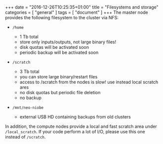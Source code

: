 +++
date = "2016-12-26T10:25:35+01:00"
title = "Filesystems and storage"
categories = [ "general" ]
tags = [ "document" ]
+++
The master node provides the following filesystem to the cluster via NFS:

- <code>/home</code>
  - 1 Tb total
  - store only inputs/outputs, not large binary files!
  -  disk quotas will be activated soon
  -  periodic backup will be activated soon

- <code>/scratch</code>
  - 3 Tb total
  - you can store large binary/restart files
  - access to /scratch from the nodes is slow! use instead local scratch ares
  - no disk quotas but periodic file deletion
  - no backup

- <code>/mnt/neo-niobe</code>
  - external USB HD containing backups from old clusters

In addition, the compute nodes provide a local and fast scratch area under
<code>/local_scratch</code>. If your code perform a lot of I/O, please use
this one instead of <code>/scratch</code>.

